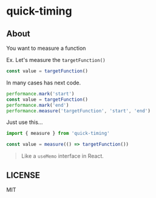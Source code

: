 # quick-timing

## About

You want to measure a function

Ex. Let's measure the `targetFunction()`

```javascript
const value = targetFunction()
```

In many cases has next code.

```javascript
performance.mark('start')
const value = targetFunction()
performance.mark('end')
performance.measure('targetFunction', 'start', 'end')
```

Just use this...

```javascript
import { measure } from 'quick-timing'

const value = measure(() => targetFunction())
```

> Like a `useMemo` interface in React.

## LICENSE

MIT
